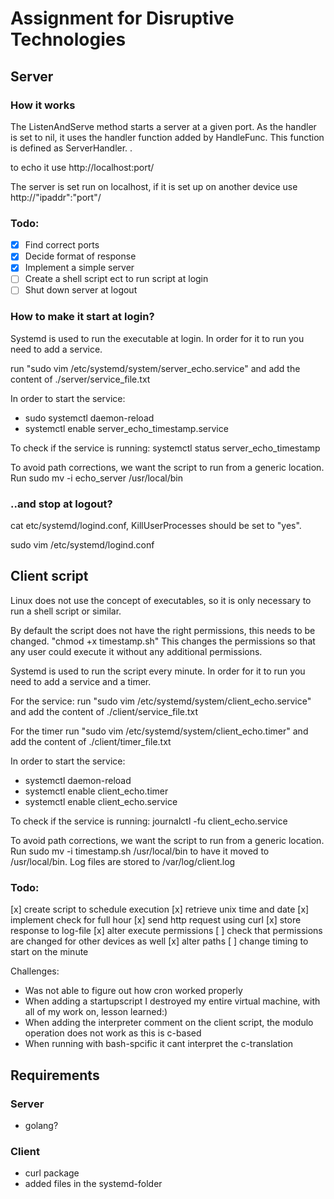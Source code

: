 # Assignment for Disruptive Technologies
## Server

### How it works
The ListenAndServe method starts a server at a given port. As the handler is set to nil, it uses the handler function added by HandleFunc. This function is defined as ServerHandler. .

to echo it use http://localhost:port/

The server is set run on localhost, if it is set up on another device use http://"ipaddr":"port"/

### Todo:
 - [x] Find correct ports
 - [x] Decide format of response
 - [x] Implement a simple server
 - [ ] Create a shell script ect to run script at login  
 - [ ] Shut down server at logout

### How to make it start at login?
Systemd is used to run the executable at login. In order for it to run you need to add a service.

run "sudo vim /etc/systemd/system/server_echo.service"
and add the content of ./server/service_file.txt

In order to start the service:
- sudo systemctl daemon-reload
- systemctl enable server_echo_timestamp.service

To check if the service is running: systemctl status server_echo_timestamp

To avoid path corrections, we want the script to run from a generic location. Run
sudo mv -i echo_server /usr/local/bin

### ..and stop at logout?
cat etc/systemd/logind.conf,
KillUserProcesses should be set to "yes". 

sudo vim /etc/systemd/logind.conf


## Client script
Linux does not use the concept of executables, so it is only necessary to run a shell script or similar. 

By default the script does not have the right permissions, this needs to be changed. "chmod +x timestamp.sh"
This changes the permissions so that any user could execute it without any additional permissions. 

Systemd is used to run the script every minute. In order for it to run you need to add a service and a timer.

For the service:
run "sudo vim /etc/systemd/system/client_echo.service"
and add the content of ./client/service_file.txt

For the timer
run "sudo vim /etc/systemd/system/client_echo.timer"
and add the content of ./client/timer_file.txt

In order to start the service:
- systemctl daemon-reload
- systemctl enable client_echo.timer
- systemctl enable client_echo.service

To check if the service is running: journalctl -fu client_echo.service

To avoid path corrections, we want the script to run from a generic location. Run
sudo mv -i timestamp.sh /usr/local/bin
to have it moved to /usr/local/bin. Log files are stored to /var/log/client.log

### Todo:
[x] create script to schedule execution
[x] retrieve unix time and date
[x] implement check for full hour
[x] send http request using curl
[x] store response to log-file
[x] alter execute permissions
[ ] check that permissions are changed for other devices as well
[x] alter paths
[ ] change timing to start on the minute

Challenges:
- Was not able to figure out how cron worked properly
- When adding a startupscript I destroyed my entire virtual machine, with all of my work on, lesson learned:)
- When adding the interpreter comment on the client script, the modulo operation does not work as this is c-based
- When running with bash-spcific it cant interpret the c-translation

## Requirements
### Server
- golang?

### Client
- curl package
- added files in the systemd-folder